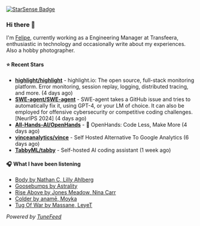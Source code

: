 <a href="https://starsense.app/developer-types" target="_blank"><img src="https://starsense.app/api/badge/?user=valtlfelipe" alt="StarSense Badge"></a>

### Hi there 👋

I'm [Felipe](https://felipevm.com), currently working as a Engineering Manager at Transfeera, enthusiastic in technology and occasionally write about my experiences. Also a hobby photographer.

#### ⭐ Recent Stars
- **[highlight/highlight](https://github.com/highlight/highlight)** - highlight.io: The open source, full-stack monitoring platform. Error monitoring, session replay, logging, distributed tracing, and more. (4 days ago)
- **[SWE-agent/SWE-agent](https://github.com/SWE-agent/SWE-agent)** - SWE-agent takes a GitHub issue and tries to automatically fix it, using GPT-4, or your LM of choice. It can also be employed for offensive cybersecurity or competitive coding challenges. [NeurIPS 2024]  (4 days ago)
- **[All-Hands-AI/OpenHands](https://github.com/All-Hands-AI/OpenHands)** - 🙌 OpenHands: Code Less, Make More (4 days ago)
- **[vinceanalytics/vince](https://github.com/vinceanalytics/vince)** - Self Hosted Alternative To Google Analytics (6 days ago)
- **[TabbyML/tabby](https://github.com/TabbyML/tabby)** - Self-hosted AI coding assistant (1 week ago)

#### 🎧 What I have been listening
- [Body by Nathan C, Lilly Ahlberg](https://open.spotify.com/track/56MET7XMqoUAsoC07pkkSB)
- [Goosebumps by Astrality](https://open.spotify.com/track/6G9Q0Br0TIdJuvaL3dTsoz)
- [Rise Above by Jones Meadow, Nina Carr](https://open.spotify.com/track/30qiELbAZ83xKkj23MhdhH)
- [Colder by anamē, Moyka](https://open.spotify.com/track/3VrTveHXhlLGHtnSK1riuT)
- [Tug Of War by Massane, LeyeT](https://open.spotify.com/track/74DwvNKN1OCl9vvHgTP7AV)

_Powered by [TuneFeed](https://tunefeed.app?ref=github.com)_


